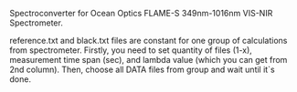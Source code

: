 Spectroconverter for Ocean Optics FLAME-S 349nm-1016nm VIS-NIR Spectrometer.

reference.txt and black.txt files are constant for one group of calculations from spectrometer.
Firstly, you need to set quantity of files (1-x), measurement time span (sec), and lambda value (which you can get from 2nd column). Then, choose all DATA files from group and wait until it`s done.
